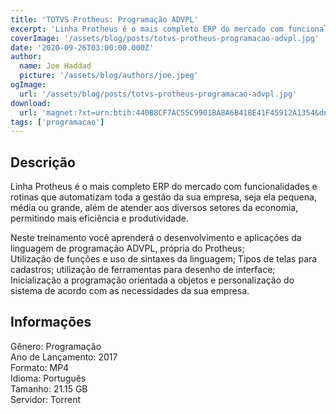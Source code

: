 ```yaml
---
title: 'TOTVS Protheus: Programação ADVPL'
excerpt: 'Linha Protheus é o mais completo ERP do mercado com funcionalidades e rotinas que automatizam toda a gestão da sua empresa, seja ela pequena, média ou grande, além de atender aos diversos setores da economia, permitindo mais eficiência e produtividade.  Neste treinamento você aprender'
coverImage: '/assets/blog/posts/totvs-protheus-programacao-advpl.jpg'
date: '2020-09-26T03:00:00.000Z'
author:
  name: Joe Haddad
  picture: '/assets/blog/authors/joe.jpeg'
ogImage:
  url: '/assets/blog/posts/totvs-protheus-programacao-advpl.jpg'
download:
  url: 'magnet:?xt=urn:btih:440B8CF7AC55C9901BA8A6B41BE41F45912A1354&dn=Totvs%20programa%c3%a7%c3%a3o%20ADVPL&tr=udp%3a%2f%2ftracker.openbittorrent.com%3a1337%2fannounce&tr=udp%3a%2f%2ftracker.opentrackr.org%3a1337%2fannounce'
tags: ['programacao']
---
```

<h2>Descrição</h2>
<p></p><p>Linha Protheus é o mais completo ERP do mercado com funcionalidades e rotinas que automatizam toda a gestão da sua empresa, seja ela pequena, média ou grande, além de atender aos diversos setores da economia, permitindo mais eficiência e produtividade.</p><p>Neste treinamento você aprenderá o desenvolvimento e aplicações da linguagem de programação ADVPL, própria do Protheus;<br/>Utilização de funções e uso de sintaxes da linguagem; Tipos de telas para cadastros; utilização de ferramentas para desenho de interface;<br/>Inicialização a programação orientada a objetos e personalização do sistema de acordo com as necessidades da sua empresa.</p><h2>Informações</h2><p>Gênero: Programação<br/>Ano de Lançamento: 2017<br/>Formato: MP4<br/>Idioma: Português<br/>Tamanho: 21.15 GB<br/>Servidor: Torrent</p>